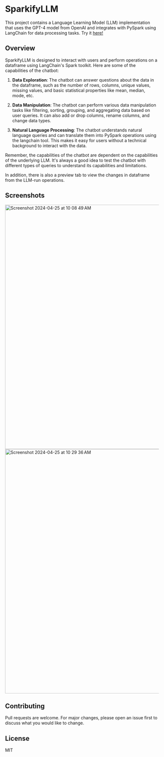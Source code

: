 # SparkifyLLM

This project contains a Language Learning Model (LLM) implementation that uses the GPT-4 model from OpenAI and integrates with PySpark using LangChain for data processing tasks. Try it [here!](https://sparkify-llm.streamlit.app)

## Overview

SparkifyLLM is designed to interact with users and perform operations on a dataframe using LangChain's Spark toolkit. Here are some of the capabilities of the chatbot:

1. **Data Exploration**: The chatbot can answer questions about the data in the dataframe, such as the number of rows, columns, unique values, missing values, and basic statistical properties like mean, median, mode, etc.

2. **Data Manipulation**: The chatbot can perform various data manipulation tasks like filtering, sorting, grouping, and aggregating data based on user queries. It can also add or drop columns, rename columns, and change data types.

3. **Natural Language Processing**: The chatbot understands natural language queries and can translate them into PySpark operations using the langchain tool. This makes it easy for users without a technical background to interact with the data.

Remember, the capabilities of the chatbot are dependent on the capabilities of the underlying LLM. It's always a good idea to test the chatbot with different types of queries to understand its capabilities and limitations.

In addition, there is also a preview tab to view the changes in dataframe from the LLM-run operations.

## Screenshots
<img width="800" alt="Screenshot 2024-04-25 at 10 08 49 AM" src="https://github.com/jeffersonaaron25/sparkify-llm/assets/53298971/ac86a488-d67c-4bc2-a38f-0f56af89bfec">
<img width="800" alt="Screenshot 2024-04-25 at 10 29 36 AM" src="https://github.com/jeffersonaaron25/sparkify-llm/assets/53298971/467f8efd-e226-464f-9d85-9574622ebcd5">


## Contributing
Pull requests are welcome. For major changes, please open an issue first to discuss what you would like to change.

## License
MIT
